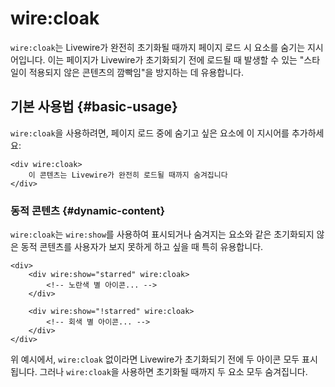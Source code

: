 # wire:cloak
`wire:cloak`는 Livewire가 완전히 초기화될 때까지 페이지 로드 시 요소를 숨기는 지시어입니다. 이는 페이지가 Livewire가 초기화되기 전에 로드될 때 발생할 수 있는 "스타일이 적용되지 않은 콘텐츠의 깜빡임"을 방지하는 데 유용합니다.

## 기본 사용법 {#basic-usage}

`wire:cloak`을 사용하려면, 페이지 로드 중에 숨기고 싶은 요소에 이 지시어를 추가하세요:

```blade
<div wire:cloak>
    이 콘텐츠는 Livewire가 완전히 로드될 때까지 숨겨집니다
</div>
```

### 동적 콘텐츠 {#dynamic-content}

`wire:cloak`는 `wire:show`를 사용하여 표시되거나 숨겨지는 요소와 같은 초기화되지 않은 동적 콘텐츠를 사용자가 보지 못하게 하고 싶을 때 특히 유용합니다.

```blade
<div>
    <div wire:show="starred" wire:cloak>
        <!-- 노란색 별 아이콘... -->
    </div>

    <div wire:show="!starred" wire:cloak>
        <!-- 회색 별 아이콘... -->
    </div>
</div>
```

위 예시에서, `wire:cloak` 없이라면 Livewire가 초기화되기 전에 두 아이콘 모두 표시됩니다. 그러나 `wire:cloak`을 사용하면 초기화될 때까지 두 요소 모두 숨겨집니다.

